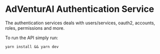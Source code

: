 # AdVenturAI Authentication Service

The authentication services deals with users/services, oauth2, accounts, roles, permissions and more.

To run the API simply run:

```
yarn install && yarn dev
```
